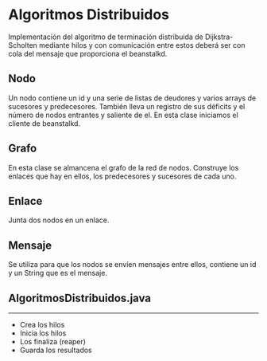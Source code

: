 Algoritmos Distribuidos
===

Implementación del algoritmo de terminación distribuida de Dijkstra-Scholten mediante hilos y con comunicación entre estos deberá ser con cola del mensaje que proporciona el beanstalkd.

## Nodo
Un nodo contiene un id y una serie de listas de deudores y varios arrays de sucesores y predecesores. También lleva un registro de sus déficits y el número de nodos entrantes y saliente de el.
En esta clase iniciamos el cliente de beanstalkd.

## Grafo
En esta clase se almancena el grafo de la red de nodos. Construye los enlaces que hay en ellos, los predecesores y sucesores de cada uno.

## Enlace
Junta dos nodos en un enlace.

## Mensaje
Se utiliza para que los nodos se envíen mensajes entre ellos, contiene un id y un String que es el mensaje.

## AlgoritmosDistribuidos.java
---
- Crea los hilos
- Inicia los hilos
- Los finaliza (reaper)
- Guarda los resultados
